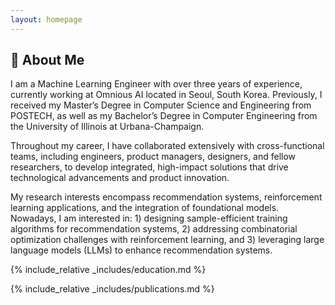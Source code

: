 ```yaml
---
layout: homepage
---
```


## 👋 About Me

I am a Machine Learning Engineer with over three years of experience, currently working at Omnious AI located in Seoul, South Korea. Previously, I received my Master’s Degree in Computer Science and Engineering from POSTECH, as well as my Bachelor’s Degree in Computer Engineering from the University of Illinois at Urbana-Champaign.

Throughout my career, I have collaborated extensively with cross-functional teams, including engineers, product managers, designers, and fellow researchers, to develop integrated, high-impact solutions that drive technological advancements and product innovation.

My research interests encompass recommendation systems, reinforcement learning applications, and the integration of foundational models. Nowadays, I am interested in: 1) designing sample-efficient training algorithms for recommendation systems, 2) addressing combinatorial optimization challenges with reinforcement learning, and 3) leveraging large language models (LLMs) to enhance recommendation systems.

{% include_relative _includes/education.md %}

{% include_relative _includes/publications.md %}
